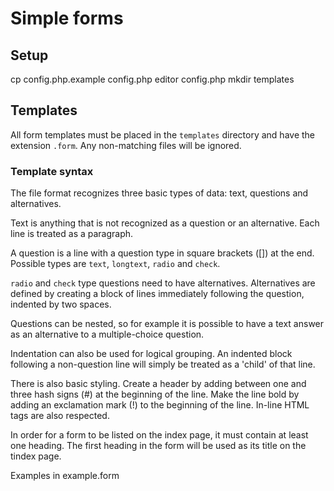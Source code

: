 # Simple forms

## Setup

cp config.php.example config.php
editor config.php
mkdir templates

## Templates

All form templates must be placed in the `templates` directory and have the extension `.form`. Any non-matching files will be ignored.

### Template syntax

The file format recognizes three basic types of data: text, questions and alternatives.

Text is anything that is not recognized as a question or an alternative. Each line is treated as a paragraph.

A question is a line with a question type in square brackets ([]) at the end. Possible types are `text`, `longtext`, `radio` and `check`.

`radio` and `check` type questions need to have alternatives. Alternatives are defined by creating a block of lines immediately following the question, indented by two spaces.

Questions can be nested, so for example it is possible to have a text answer as an alternative to a multiple-choice question.

Indentation can also be used for logical grouping. An indented block following a non-question line will simply be treated as a 'child' of that line.

There is also basic styling. Create a header by adding between one and three hash signs (#) at the beginning of the line. Make the line bold by adding an exclamation mark (!) to the beginning of the line. In-line HTML tags are also respected.

In order for a form to be listed on the index page, it must contain at least one heading. The first heading in the form will be used as its title on the tindex page.

Examples in example.form

